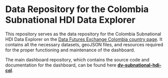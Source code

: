 # Data Repository for the Colombia Subnational HDI Data Explorer

This repository serves as the data repository for the Colombia Subnational HDI Data Explorer on the [Data Futures Exchange Colombia country page](https://data.undp.org/countries-and-territories/COL). It contains all the necessary datasets, geoJSON files, and resources required for the proper functioning and maintenance of the dashboard.

The main dashboard repository, which contains the source code and documentation for the dashboard, can be found here [**dv-subnational-hdi-col**](https://github.com/UNDP-Data/dv-subnational-hdi-col).
